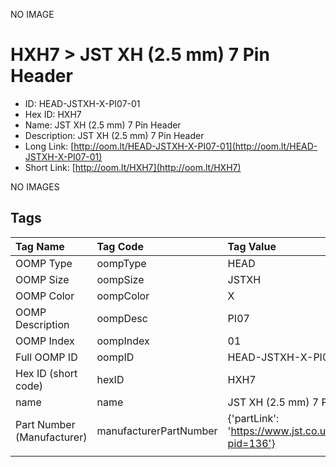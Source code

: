 


  
NO IMAGE  
# HXH7 > JST XH (2.5 mm) 7 Pin Header

- ID: HEAD-JSTXH-X-PI07-01
- Hex ID: HXH7
- Name: JST XH (2.5 mm) 7 Pin Header
- Description: JST XH (2.5 mm) 7 Pin Header
- Long Link: [http://oom.lt/HEAD-JSTXH-X-PI07-01](http://oom.lt/HEAD-JSTXH-X-PI07-01)
- Short Link: [http://oom.lt/HXH7](http://oom.lt/HXH7)
  
NO IMAGES  
## Tags
  

|Tag Name|Tag Code|Tag Value|
| :--- | :--- | :--- |
|OOMP Type|oompType|HEAD|
|OOMP Size|oompSize|JSTXH|
|OOMP Color|oompColor|X|
|OOMP Description|oompDesc|PI07|
|OOMP Index|oompIndex|01|
|Full OOMP ID|oompID|HEAD-JSTXH-X-PI07-01|
|Hex ID (short code)|hexID|HXH7|
|name|name|JST XH (2.5 mm) 7 Pin Header|
|Part Number (Manufacturer)|manufacturerPartNumber|{'partLink': 'https://www.jst.co.uk/productSeries.php?pid=136'}|
||||

